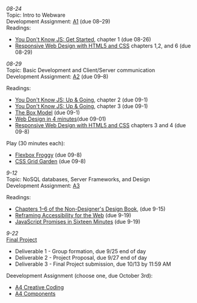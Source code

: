 *08-24*  
Topic: Intro to Webware  
Development Assignment: [A1](https://github.com/cs4241-22a/a1-gettingstarted/blob/main/README.md) (due 08–29)  
Readings:  
- [You Don't Know JS: Get Started](https://github.com/getify/You-Dont-Know-JS/blob/2nd-ed/get-started/ch1.md), chapter 1 (due 08-26)  
- [Responsive Web Design with HTML5 and CSS](https://learning.oreilly.com/library/view/responsive-web-design/9781839211560/) chapters 1,2, and 6 (due 08-29)  

*08-29*  
Topic: Basic Development and Client/Server communication  
Development Assignment: [A2](https://github.com/cs4241-22a/a2-shortstack/blob/main/README.md) (due 09–8)

Readings:  
- [You Don't Know JS: Up & Going](https://github.com/getify/You-Dont-Know-JS/blob/2nd-ed/get-started/ch2.md), chapter 2 (due 09-1)
- [You Don't Know JS: Up & Going](https://github.com/getify/You-Dont-Know-JS/blob/2nd-ed/get-started/ch3.md), chapter 3 (due 09-1)
- [The Box Model](https://developer.mozilla.org/en-US/docs/Learn/CSS/Building_blocks/The_box_model) (due 09-1)
- [Web Design in 4 minutes](https://jgthms.com/web-design-in-4-minutes/)(due 09-01)
- [Responsive Web Design with HTML5 and CSS](https://learning.oreilly.com/library/view/responsive-web-design/9781839211560/) chapters 3 and 4 (due 09-8) 

Play (30 minutes each):  
- [Flexbox Froggy](https://flexboxfroggy.com/) (due 09-8)
- [CSS Grid Garden](https://cssgridgarden.com/) (due 09-8)

*9-12*  
Topic: NoSQL databases, Server Frameworks, and Design  
Development Assignment: [A3](https://github.com/cs4241-22a/a3-persistence/blob/main/README.md)  

Readings:
- [Chapters 1–6 of the Non-Designer's Design Book](https://wpi.primo.exlibrisgroup.com/discovery/fulldisplay?docid=alma9936728683104746&context=L&vid=01WPI_INST:Default&lang=en&search_scope=MyInst_and_CI&adaptor=Local%20Search%20Engine&tab=Everything&query=any,contains,non-designers%20design%20book), (due 9-15)
- [Reframing Accessibility for the Web](https://alistapart.com/article/reframing-accessibility-for-the-web/) (due 9-19)
- [JavaScript Promises in Sixteen Minutes](https://medium.com/quick-code/javascript-promises-in-twenty-minutes-3aac5b65b887) (due 9-19)

*9-22*  
[Final Project](https://github.com/cs4241-22a/final_project/blob/main/README.md)   
- Deliverable 1 - Group formation, due 9/25 end of day
- Deliverable 2 - Project Proposal, due 9/27 end of day
- Deliverable 3 - Final Project submission, due 10/13 by 11:59 AM

Deevelopment Assignment (choose one, due October 3rd): 
- [A4 Creative Coding](https://github.com/cs4241-22a/a4-creative-coding/blob/main/README.md)
- [A4 Components](https://github.com/cs4241-22a/a4-components/blob/main/README.md)
